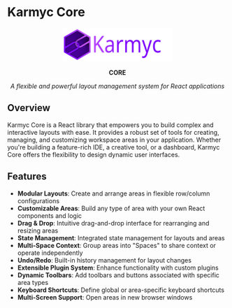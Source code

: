 # Karmyc Core

<p align="center">
  <img style="width:50%;" src="./demo/assets/brand/karmyc_logo.svg" alt="🔗Karmyc" />
</p>
<p align="center"><strong>CORE</strong></p>
<p align="center"><em>A flexible and powerful layout management system for React applications</em></p>

## Overview

Karmyc Core is a React library that empowers you to build complex and interactive layouts with ease. It provides a robust set of tools for creating, managing, and customizing workspace areas in your application. Whether you're building a feature-rich IDE, a creative tool, or a dashboard, Karmyc Core offers the flexibility to design dynamic user interfaces.

## Features
- **Modular Layouts**: Create and arrange areas in flexible row/column configurations
- **Customizable Areas**: Build any type of area with your own React components and logic
- **Drag & Drop**: Intuitive drag-and-drop interface for rearranging and resizing areas
- **State Management**: Integrated state management for layouts and areas
- **Multi-Space Context**: Group areas into "Spaces" to share context or operate independently
- **Undo/Redo**: Built-in history management for layout changes
- **Extensible Plugin System**: Enhance functionality with custom plugins
- **Dynamic Toolbars**: Add toolbars and buttons associated with specific area types
- **Keyboard Shortcuts**: Define global or area-specific keyboard shortcuts
- **Multi-Screen Support**: Open areas in new browser windows 
